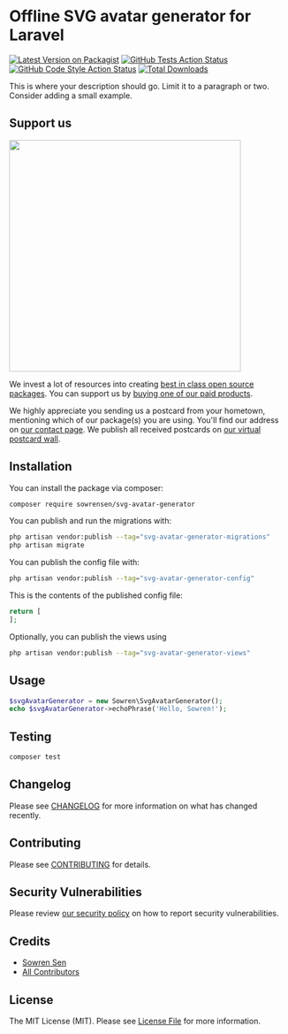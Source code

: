 # Offline SVG avatar generator for Laravel

[![Latest Version on Packagist](https://img.shields.io/packagist/v/sowrensen/svg-avatar-generator.svg?style=flat-square)](https://packagist.org/packages/sowrensen/svg-avatar-generator)
[![GitHub Tests Action Status](https://img.shields.io/github/workflow/status/sowrensen/svg-avatar-generator/run-tests?label=tests)](https://github.com/sowrensen/svg-avatar-generator/actions?query=workflow%3Arun-tests+branch%3Amain)
[![GitHub Code Style Action Status](https://img.shields.io/github/workflow/status/sowrensen/svg-avatar-generator/Fix%20PHP%20code%20style%20issues?label=code%20style)](https://github.com/sowrensen/svg-avatar-generator/actions?query=workflow%3A"Fix+PHP+code+style+issues"+branch%3Amain)
[![Total Downloads](https://img.shields.io/packagist/dt/sowrensen/svg-avatar-generator.svg?style=flat-square)](https://packagist.org/packages/sowrensen/svg-avatar-generator)

This is where your description should go. Limit it to a paragraph or two. Consider adding a small example.

## Support us

[<img src="https://github-ads.s3.eu-central-1.amazonaws.com/svg-avatar-generator.jpg?t=1" width="419px" />](https://spatie.be/github-ad-click/svg-avatar-generator)

We invest a lot of resources into creating [best in class open source packages](https://spatie.be/open-source). You can support us by [buying one of our paid products](https://spatie.be/open-source/support-us).

We highly appreciate you sending us a postcard from your hometown, mentioning which of our package(s) you are using. You'll find our address on [our contact page](https://spatie.be/about-us). We publish all received postcards on [our virtual postcard wall](https://spatie.be/open-source/postcards).

## Installation

You can install the package via composer:

```bash
composer require sowrensen/svg-avatar-generator
```

You can publish and run the migrations with:

```bash
php artisan vendor:publish --tag="svg-avatar-generator-migrations"
php artisan migrate
```

You can publish the config file with:

```bash
php artisan vendor:publish --tag="svg-avatar-generator-config"
```

This is the contents of the published config file:

```php
return [
];
```

Optionally, you can publish the views using

```bash
php artisan vendor:publish --tag="svg-avatar-generator-views"
```

## Usage

```php
$svgAvatarGenerator = new Sowren\SvgAvatarGenerator();
echo $svgAvatarGenerator->echoPhrase('Hello, Sowren!');
```

## Testing

```bash
composer test
```

## Changelog

Please see [CHANGELOG](CHANGELOG.md) for more information on what has changed recently.

## Contributing

Please see [CONTRIBUTING](CONTRIBUTING.md) for details.

## Security Vulnerabilities

Please review [our security policy](../../security/policy) on how to report security vulnerabilities.

## Credits

- [Sowren Sen](https://github.com/sowrensen)
- [All Contributors](../../contributors)

## License

The MIT License (MIT). Please see [License File](LICENSE.md) for more information.
